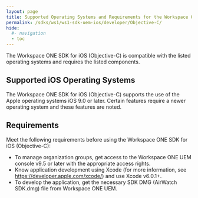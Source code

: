 ```yaml
---
layout: page
title: Supported Operating Systems and Requirements for the Workspace ONE SDK for iOS (Objective-C)
permalink: /sdks/ws1/ws1-sdk-uem-ios/developer/Objective-C/
hide:
  #- navigation
  - toc
---
```


The Workspace ONE SDK for iOS (Objective-C) is compatible with the listed operating systems and requires the listed components.

## Supported iOS Operating Systems
The Workspace ONE SDK for iOS (Objective-C) supports the use of the Apple operating systems iOS 9.0 or later. Certain features require a newer operating system and these features are noted.

## Requirements
Meet the following requirements before using the Workspace ONE SDK for iOS (Objective-C):
* To manage organization groups, get access to the Workspace ONE UEM console v9.5 or later with the appropriate access rights.
* Know application development using Xcode (for more information, see https://developer.apple.com/xcode/) and use Xcode v6.0.1+.
* To develop the application, get the necessary SDK DMG (AirWatch SDK.dmg) file from Workspace ONE UEM.